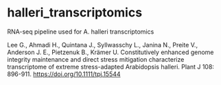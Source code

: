 # halleri_transcriptomics
RNA-seq pipeline used for A. halleri transcriptomics

Lee G., Ahmadi H., Quintana J., Syllwasschy L., Janina N., Preite V., Anderson J. E., Pietzenuk B.,  Krämer U. Constitutively enhanced genome integrity maintenance and direct stress mitigation characterize transcriptome of extreme stress-adapted Arabidopsis halleri. Plant J 108: 896-911. https://doi.org/10.1111/tpj.15544 
